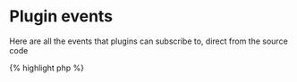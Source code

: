 # Plugin events

Here are all the events that plugins can subscribe to, direct from the source code

{% highlight php %}
<?php
    /**
     * This event is triggered just before the site generation process start
     *
     * @Event("Stati\Event\SiteEvent")
     */
    const WILL_PROCESS_SITE = 'site.will_process';

    /**
     * This event is triggered just before the site reset starts
     *
     * @Event("Stati\Event\WillResetSiteEvent")
     */
    const WILL_RESET_SITE = 'site.will_reset';

    /**
     * This event is triggered when the site reset is complete
     *
     * @Event("Stati\Event\DidResetSiteEvent")
     */
    const DID_RESET_SITE = 'site.did_reset';

    /**
     * This event is triggered just before we start reading all the files
     *
     * @Event("Stati\Event\WillReadSiteEvent")
     */
    const WILL_READ_SITE = 'site.will_read';

    /**
     * This event is triggered just before we start reading static files
     *
     * @Event("Stati\Event\SiteEvent")
     */
    const WILL_READ_STATIC_FILES = 'site.will_read_static_files';

    /**
     * This event is triggered when we are done reading static files
     *
     * @Event("Stati\Event\SiteEvent")
     */
    const DID_READ_STATIC_FILES = 'site.did_read_static_files';

    /**
     * This event is triggered just before we start reading collections (posts and user-defined collections)
     *
     * @Event("Stati\Event\SiteEvent")
     */
    const WILL_READ_COLLECTIONS = 'site.will_read_collections';

    /**
     * This event is triggered when we are done reading all collections (including posts)
     *
     * @Event("Stati\Event\SiteEvent")
     */
    const DID_READ_COLLECTIONS = 'site.did_read_collections';

    /**
     * This event is triggered just before we start reading pages (files that have frontmatter but are not part of a collection)
     *
     * @Event("Stati\Event\SiteEvent")
     */
    const WILL_READ_PAGES = 'site.will_read_pages';

    /**
     * This event is triggered when we are done reading pages (files that have frontmatter but are not part of a collection)
     *
     * @Event("Stati\Event\SiteEvent")
     */
    const DID_READ_PAGES = 'site.did_read_pages';

    /**
     * This event is triggered when we are done reading files for the whole site
     *
     * @Event("Stati\Event\SiteEvent")
     */
    const DID_READ_SITE = 'site.did_read';

    /**
     * This event is triggered just before we start generating the site
     * This step does nothing for the time being
     *
     * @Event("Stati\Event\SiteEvent")
     */
    const WILL_GENERATE_SITE = 'site.will_generate';

    /**
     * This event is triggered when we are done generating the site
     * This step does nothing for the time being
     *
     * @Event("Stati\Event\SiteEvent")
     */
    const DID_GENERATE_SITE = 'site.did_generate';

    /**
     * This event is triggered just before we start rendering the site (converting markdown to html, liquid, etc..)
     *
     * @Event("Stati\Event\SiteEvent")
     */
    const WILL_RENDER_SITE = 'site.will_render';

    /**
     * This event is triggered just before we start rendering collections
     *
     * @Event("Stati\Event\SiteEvent")
     */
    const WILL_RENDER_COLLECTIONS = 'site.will_render_collections';

    /**
     * This event is triggered when we are done rendering collections
     *
     * @Event("Stati\Event\SiteEvent")
     */
    const DID_RENDER_COLLECTIONS = 'site.did_render_collections';

    /**
     * This event is triggered just before we start rendering pages
     *
     * @Event("Stati\Event\SiteEvent")
     */
    const WILL_RENDER_PAGES = 'site.will_render_pages';

    /**
     * This event is triggered when we are done rendering pages
     *
     * @Event("Stati\Event\SiteEvent")
     */
    const DID_RENDER_PAGES = 'site.did_render_pages';

    /**
     * This event is triggered when we are done rendering the whole site
     *
     * @Event("Stati\Event\SiteEvent")
     */
    const DID_RENDER_SITE = 'site.did_render';

    /**
     * This event is triggered just before we start writing the rendered site to disk
     *
     * @Event("Stati\Event\SiteEvent")
     */
    const WILL_WRITE_SITE = 'site.will_write';

    /**
     * This event is triggered just before we start writing the static files to disk
     *
     * @Event("Stati\Event\SiteEvent")
     */
    const WILL_WRITE_STATIC_FILES = 'site.will_write_static_files';

    /**
     * This event is triggered just after the static files have been written to disk
     *
     * @Event("Stati\Event\SiteEvent")
     */
    const DID_WRITE_STATIC_FILES = 'site.did_write_static_files';

    /**
     * This event is triggered just before we start writing collections to disk
     *
     * @Event("Stati\Event\SiteEvent")
     */
    const WILL_WRITE_COLLECTIONS = 'site.will_write_collections';

    /**
     * This event is triggered just after the collections have been written to disk
     *
     * @Event("Stati\Event\SiteEvent")
     */
    const DID_WRITE_COLLECTIONS = 'site.did_write_collections';

    /**
     * This event is triggered just before we start writing pages to disk
     *
     * @Event("Stati\Event\SiteEvent")
     */
    const WILL_WRITE_PAGES = 'site.will_write_pages';

    /**
     * This event is triggered just after the pages have been written to disk
     *
     * @Event("Stati\Event\SiteEvent")
     */
    const DID_WRITE_PAGES = 'site.did_write_pages';

    /**
     * This event is triggered just after the whole site have been written to disk
     *
     * @Event("Stati\Event\SiteEvent")
     */
    const DID_WRITE_SITE = 'site.did_write';

    /**
     * This event is triggered just after the whole site has been written to disk
     *
     * @Event("Stati\Event\SiteEvent")
     */
    const DID_PROCESS_SITE = 'site.did_process';

    /**
     * This event is triggered when something wants to write to the console during the generation process
     *
     * @Event("Stati\Event\ConsoleOutputEvent")
     */
    const CONSOLE_OUTPUT = 'console.output';
    
    /**
     * This event is triggered just before the template variables are set for the post/page content
     * It allows plugin to modify the variables passed to Liquid just before rendering post/page content
     *
     * @Event("Stati\Event\SiteEvent")
     */
    const SETTING_TEMPLATE_VARS = 'template.setting_vars';

    /**
     * This event is triggered just before the template variables are set for the layouts
     * It allows plugin to modify the variables passed to Liquid when rendering the layouts containing posts/pages
     *
     * @Event("Stati\Event\SiteEvent")
     */
    const SETTING_LAYOUT_TEMPLATE_VARS = 'template.setting_layout_vars';
{% endhighlight %}